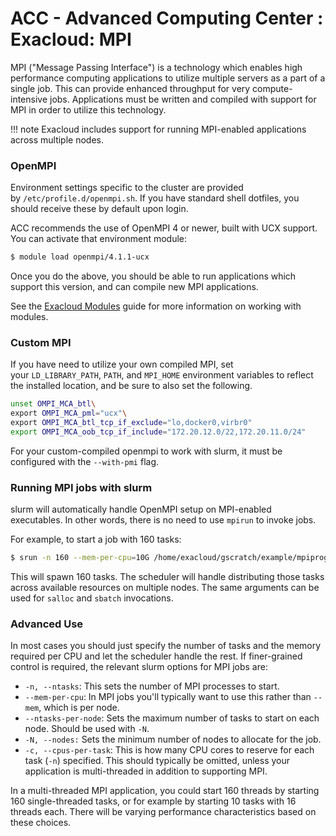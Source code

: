 ACC - Advanced Computing Center : Exacloud: MPI
===============================================


MPI ("Message Passing Interface") is a technology which enables high performance computing applications to utilize multiple servers as a part of a single job. This can provide enhanced throughput for very compute-intensive jobs. Applications must be written and compiled with support for MPI in order to utilize this technology.

!!! note
    Exacloud includes support for running MPI-enabled applications across multiple nodes.


### OpenMPI

Environment settings specific to the cluster are provided by `/etc/profile.d/openmpi.sh`. If you have standard shell dotfiles, you should receive these by default upon login.

ACC recommends the use of OpenMPI 4 or newer, built with UCX support. You can activate that environment module:

``` sh
$ module load openmpi/4.1.1-ucx
```

Once you do the above, you should be able to run applications which support this version, and can compile new MPI applications.

See the [Exacloud Modules](13-Modules.md) guide for more information on working with modules.

### Custom MPI

If you have need to utilize your own compiled MPI, set your ``LD_LIBRARY_PATH``, ``PATH``, and ``MPI_HOME`` environment variables to reflect the installed location, and be sure to also set the following.

``` sh
unset OMPI_MCA_btl\
export OMPI_MCA_pml="ucx"\
export OMPI_MCA_btl_tcp_if_exclude="lo,docker0,virbr0"
export OMPI_MCA_oob_tcp_if_include="172.20.12.0/22,172.20.11.0/24"
```

For your custom-compiled openmpi to work with slurm, it must be configured with the `--with-pmi` flag.

### Running MPI jobs with slurm

slurm will automatically handle OpenMPI setup on MPI-enabled executables. In other words, there is no need to use `mpirun` to invoke jobs.

For example, to start a job with 160 tasks:

``` sh
$ srun -n 160 --mem-per-cpu=10G /home/exacloud/gscratch/example/mpiprogram

```

This will spawn 160 tasks. The scheduler will handle distributing those tasks across available resources on multiple nodes. The same arguments can be used for ``salloc`` and ``sbatch`` invocations.

### Advanced Use


In most cases you should just specify the number of tasks and the memory required per CPU and let the scheduler handle the rest. If finer-grained control is required, the relevant slurm options for MPI jobs are:

-   `-n, --ntasks`: This sets the number of MPI processes to start.
-   `--mem-per-cpu`: In MPI jobs you'll typically want to use this rather than ``--mem``, which is per node.
-   `--ntasks-per-node`: Sets the maximum number of tasks to start on each node. Should be used with ``-N``.
-   `-N, --nodes:` Sets the minimum number of nodes to allocate for the job.
-   `-c, --cpus-per-task`: This is how many CPU cores to reserve for each task (``-n``) specified. This should typically be omitted, unless your application is multi-threaded in addition to supporting MPI.

In a multi-threaded MPI application, you could start 160 threads by starting 160 single-threaded tasks, or for example by starting 10 tasks with 16 threads each. There will be varying performance characteristics based on these choices.